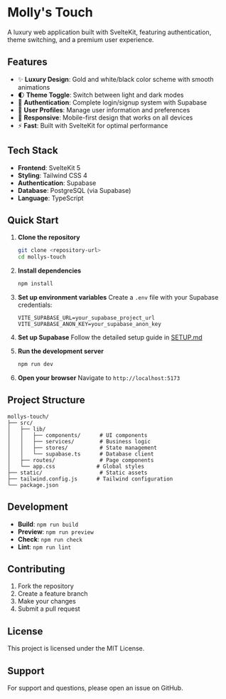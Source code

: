 # Molly's Touch

A luxury web application built with SvelteKit, featuring authentication, theme switching, and a premium user experience.

## Features

- ✨ **Luxury Design**: Gold and white/black color scheme with smooth animations
- 🌓 **Theme Toggle**: Switch between light and dark modes
- 🔐 **Authentication**: Complete login/signup system with Supabase
- 👤 **User Profiles**: Manage user information and preferences
- 📱 **Responsive**: Mobile-first design that works on all devices
- ⚡ **Fast**: Built with SvelteKit for optimal performance

## Tech Stack

- **Frontend**: SvelteKit 5
- **Styling**: Tailwind CSS 4
- **Authentication**: Supabase
- **Database**: PostgreSQL (via Supabase)
- **Language**: TypeScript

## Quick Start

1. **Clone the repository**

   ```bash
   git clone <repository-url>
   cd mollys-touch
   ```

2. **Install dependencies**

   ```bash
   npm install
   ```

3. **Set up environment variables**
   Create a `.env` file with your Supabase credentials:

   ```env
   VITE_SUPABASE_URL=your_supabase_project_url
   VITE_SUPABASE_ANON_KEY=your_supabase_anon_key
   ```

4. **Set up Supabase**
   Follow the detailed setup guide in [SETUP.md](./SETUP.md)

5. **Run the development server**

   ```bash
   npm run dev
   ```

6. **Open your browser**
   Navigate to `http://localhost:5173`

## Project Structure

```
mollys-touch/
├── src/
│   ├── lib/
│   │   ├── components/      # UI components
│   │   ├── services/        # Business logic
│   │   ├── stores/          # State management
│   │   └── supabase.ts      # Database client
│   ├── routes/              # Page components
│   └── app.css             # Global styles
├── static/                  # Static assets
├── tailwind.config.js      # Tailwind configuration
└── package.json
```

## Development

- **Build**: `npm run build`
- **Preview**: `npm run preview`
- **Check**: `npm run check`
- **Lint**: `npm run lint`

## Contributing

1. Fork the repository
2. Create a feature branch
3. Make your changes
4. Submit a pull request

## License

This project is licensed under the MIT License.

## Support

For support and questions, please open an issue on GitHub.
